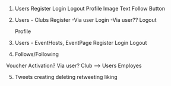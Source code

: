 1. Users
    Register
    Login
    Logout
    Profile
        Image
        Text
        Follow Button
    
    
2. Users - Clubs
    Register
        -Via user
    Login
        -Via user??
    Logout

    Profile


3. Users - EventHosts, EventPage
    Register
    Login
    Logout

4. Follows/Following

Voucher Activation? 
    Via user? 
    Club --> Users
                Employes

5. Tweets
    creating
    deleting 
    retweeting
    liking